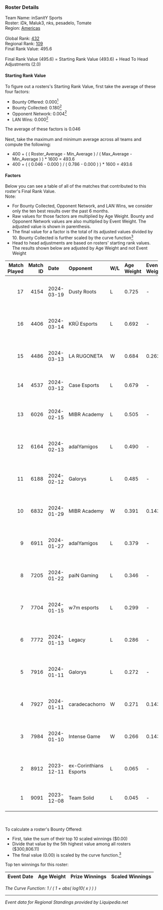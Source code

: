 ### Roster Details<br />
Team Name: inSanitY Sports<br />
Roster: iDk, Maluk3, nks, pesadelo, Tomate<br />
Region: [Americas]( ../standings_americas.md)<br />
<br />
Global Rank: [432](../standings_global.md)<br />
Regional Rank: [109]( ../standings_americas.md)<br />
Final Rank Value:  495.6<br />
<br />
Final Rank Value (495.6) = Starting Rank Value (493.6) + Head To Head Adjustments (2.0)<br />

#### Starting Rank Value<br />
To figure out a rosters's Starting Rank Value, first take the average of these four factors:<br />
- Bounty Offered: 0.000[<sup>1</sup>](#table2)
- Bounty Collected: 0.180[<sup>2</sup>](#table1)
- Opponent Network: 0.004[<sup>2</sup>](#table1)
- LAN Wins: 0.000[<sup>2</sup>](#table1)

The average of these factors is 0.046<br />
<br />
Next, take the maximum and minimum average across all teams and compute the following:<br />
- 400 + ( ( Roster_Average - Min_Average ) / ( Max_Average - Min_Average ) ) * 1600 = 493.6
- 400 + ( ( 0.046 - 0.000 ) / ( 0.786 - 0.000 ) ) * 1600 = 493.6


#### Factors<br />
Below you can see a table of all of the matches that contributed to this roster's Final Rank Value.<br />
Note:<br />

- For Bounty Collected, Opponent Network, and LAN Wins, we consider only the ten best results over the past 6 months.
- Raw values for those factors are multiplied by Age Weight. Bounty and Opponent Network values are also multiplied by Event Weight. The adjusted value is shown in parenthesis.
- The final value for a factor is the total of its adjusted values divided by 10. Bounty Collected is further scaled by the curve function[<sup>3</sup>](#curveFunction)
- Head to head adjustments are based on rosters' starting rank values. The results shown below are adjusted by Age Weight and not Event Weight
<span id="table1"></span><br />


| Match Played | Match ID | Date       | Opponent               | W/L | Age Weight | Event Weight | Bounty Collected | Opponent Network | LAN Wins  | H2H Adj. | Roster                                  |
| -: | -: | :- | :- | :- | :- | :- | :- | :- | :- | -: | :- |
|           17 |     4154 | 2024-03-19 | Dusty Roots            | L   | 0.725      | -            | -                | -                | -         |    -6.78 | iDk, Maluk3, nks, pesadelo, Tomate      |
|           16 |     4406 | 2024-03-14 | KRÜ Esports            | L   | 0.692      | -            | -                | -                | -         |    -3.71 | iDk, Maluk3, nks, pesadelo, Tomate      |
|           15 |     4486 | 2024-03-13 | LA RUGONETA            | W   | 0.684      | 0.262        | 0.000 (0.000)    | 0.057 (0.010)    | 0 (0.000) |    13.64 | iDk, Maluk3, nks, pesadelo, Tomate      |
|           14 |     4537 | 2024-03-12 | Case Esports           | L   | 0.679      | -            | -                | -                | -         |    -2.38 | bt0, iDk, Maluk3, nks, pesadelo         |
|           13 |     6026 | 2024-02-15 | MIBR Academy           | L   | 0.505      | -            | -                | -                | -         |    -3.52 | iDk, Maluk3, nks, pesadelo, Tomate      |
|           12 |     6164 | 2024-02-13 | adalYamigos            | L   | 0.490      | -            | -                | -                | -         |    -4.44 | iDk, Maluk3, nks, pesadelo, Tomate      |
|           11 |     6188 | 2024-02-12 | Galorys                | L   | 0.485      | -            | -                | -                | -         |    -2.09 | iDk, Maluk3, nks, pesadelo, Tomate      |
|           10 |     6832 | 2024-01-29 | MIBR Academy           | W   | 0.391      | 0.143        | 0.005 (0.000)    | 0.439 (0.025)    | 0 (0.000) |     9.34 | antonini, iDk, Maluk3, pesadelo, Tomate |
|            9 |     6911 | 2024-01-27 | adalYamigos            | L   | 0.379      | -            | -                | -                | -         |    -3.38 | antonini, iDk, Maluk3, pesadelo, Tomate |
|            8 |     7205 | 2024-01-22 | paiN Gaming            | L   | 0.346      | -            | -                | -                | -         |    -0.02 | antonini, iDk, Maluk3, pesadelo, Tomate |
|            7 |     7704 | 2024-01-15 | w7m esports            | L   | 0.299      | -            | -                | -                | -         |    -1.68 | antonini, iDk, Maluk3, pesadelo, prt    |
|            6 |     7772 | 2024-01-13 | Legacy                 | L   | 0.286      | -            | -                | -                | -         |    -0.50 | antonini, iDk, Maluk3, pesadelo, prt    |
|            5 |     7916 | 2024-01-11 | Galorys                | L   | 0.272      | -            | -                | -                | -         |    -1.07 | antonini, iDk, Maluk3, pesadelo, prt    |
|            4 |     7927 | 2024-01-11 | caradecachorro         | W   | 0.271      | 0.143        | 0.000 (0.000)    | 0.021 (0.001)    | 0 (0.000) |     4.52 | antonini, iDk, Maluk3, pesadelo, prt    |
|            3 |     7984 | 2024-01-10 | Intense Game           | W   | 0.266      | 0.143        | 0.001 (0.000)    | 0.028 (0.001)    | 0 (0.000) |     5.51 | antonini, iDk, Maluk3, pesadelo, prt    |
|            2 |     8912 | 2023-12-11 | ex-Corinthians Esports | L   | 0.065      | -            | -                | -                | -         |    -1.28 | DANVIET, Demonos, fREQ, proSHOW, r4ul   |
|            1 |     9091 | 2023-12-08 | Team Solid             | L   | 0.045      | -            | -                | -                | -         |    -0.15 | CSO, gbb, Lcm, nolkz, xureba            |

<br />
<span id="table2"></span><br />
To calculate a roster's Bounty Offered:<br />

- First, take the sum of their top 10 scaled winnings ($0.00)
- Divide that value by the 5th highest value among all rosters ($300,806.11)
- The final value (0.00) is scaled by the curve function.[<sup>3</sup>](#curveFunction)

Top ten winnings for this roster:<br />

| Event Date | Age Weight | Prize Winnings | Scaled Winnings |
| :- | -: | :- | :- |


<span id="curveFunction"></span>_The Curve Function: 1 / ( 1 + abs( log10( x ) ) )_<br />

---
_Event data for Regional Standings provided by Liquipedia.net_<br />
